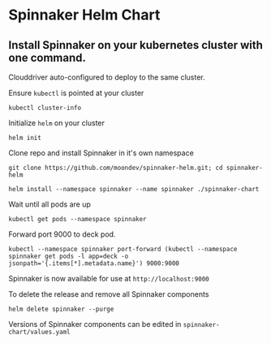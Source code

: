 # Spinnaker Helm Chart

## Install Spinnaker on your kubernetes cluster with one command.

Clouddriver auto-configured to deploy to the same cluster.

Ensure `kubectl` is pointed at your cluster
```
kubectl cluster-info
```

Initialize `helm` on your cluster
```
helm init
```

Clone repo and install Spinnaker in it's own namespace
```
git clone https://github.com/moondev/spinnaker-helm.git; cd spinnaker-helm

helm install --namespace spinnaker --name spinnaker ./spinnaker-chart
```

Wait until all pods are up
```
kubectl get pods --namespace spinnaker
```

Forward port 9000 to deck pod.
```
kubectl --namespace spinnaker port-forward (kubectl --namespace spinnaker get pods -l app=deck -o jsonpath='{.items[*].metadata.name}') 9000:9000
```

Spinnaker is now available for use at `http://localhost:9000`


To delete the release and remove all Spinnaker components

```
helm delete spinnaker --purge
```

Versions of Spinnaker components can be edited in `spinnaker-chart/values.yaml`